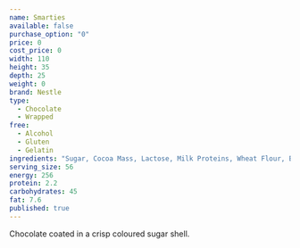 ```yaml
---
name: Smarties
available: false
purchase_option: "0"
price: 0
cost_price: 0
width: 110
height: 35
depth: 25
weight: 0
brand: Nestle
type: 
  - Chocolate
  - Wrapped
free: 
  - Alcohol
  - Gluten
  - Gelatin
ingredients: "Sugar, Cocoa Mass, Lactose, Milk Proteins, Wheat Flour, Butterfat, Cocoa Butter, Skimmed Milk Powder, Rice Starch, Soya Lecithin (E322), Safflower, Radish, Black Carrot, Lemon, Hibiscus, Red Cabbage, Spirulina Concentrate, Orange Extract, Carnauba Wax (E903), Beeswax, Inverted Sugar Syrup"
serving_size: 56
energy: 256
protein: 2.2
carbohydrates: 45
fat: 7.6
published: true
---
```

Chocolate coated in a crisp coloured sugar shell.